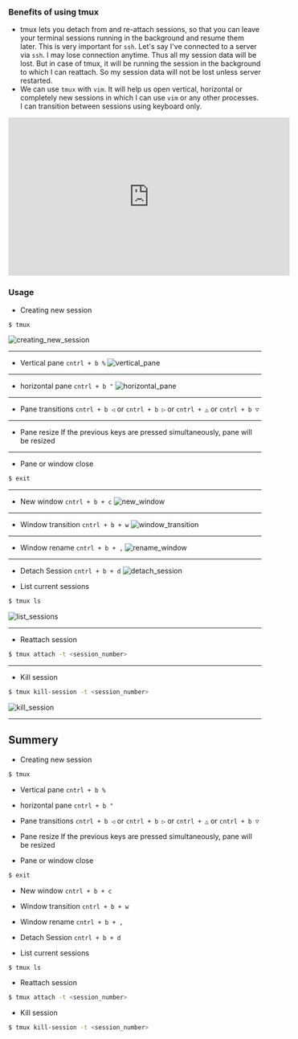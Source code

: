### Benefits of using tmux
 * tmux lets you detach from and re-attach sessions, so that you can leave your terminal sessions running in the background and resume them later. This is very important for ```ssh```. Let's say I've connected to a server via ```ssh```. I may lose connection anytime. Thus all my session data will be lost. But in case of tmux, it will be running the session in the background to which I can reattach. So my session data will not be lost unless server restarted.
 * We can use ```tmux``` with ```vim```. It will help us open vertical, horizontal or completely new sessions in which I can use ```vim``` or any other processes. I can transition between sessions using keyboard only.

<iframe width="560" height="315" src="https://www.youtube.com/embed/Yl7NFenTgIo" title="YouTube video player" frameborder="0" allow="accelerometer; autoplay; clipboard-write; encrypted-media; gyroscope; picture-in-picture" allowfullscreen></iframe>

### Usage
* Creating new session
```bash
$ tmux
```
![creating_new_session]({{site.url}}/{{site.baseurl}}/assets/tmux/creating_new_session.png)

---


* Vertical pane
```cntrl + b %```
![vertical_pane]({{site.url}}/{{site.baseurl}}/assets/tmux/vertical_pane.png)

---

* horizontal pane
```cntrl + b "``` 
![horizontal_pane]({{site.url}}/{{site.baseurl}}/assets/tmux/horizontal_pane.png)

---

* Pane transitions
```cntrl + b ◁``` or ```cntrl + b ▷``` or ```cntrl + △``` or ```cntrl + b ▽```

---

* Pane resize
If the previous keys are pressed simultaneously, pane will be resized

---

* Pane or window close
```bash
$ exit
```

---

* New window
```cntrl + b + c```
![new_window]({{site.url}}/{{site.baseurl}}/assets/tmux/new_window.png)

---

* Window transition
```cntrl + b + w```
![window_transition]({{site.url}}/{{site.baseurl}}/assets/tmux/window_transition.png)

---

* Window rename
```cntrl + b + ,```
![rename_window]({{site.url}}/{{site.baseurl}}/assets/tmux/rename_window.png)

---

* Detach Session
```cntrl + b + d```
![detach_session]({{site.url}}/{{site.baseurl}}/assets/tmux/detach_session.png)

* List current sessions
```bash
$ tmux ls
```
![list_sessions]({{site.url}}/{{site.baseurl}}/assets/tmux/list_sessions.png)

---

* Reattach session

```bash
$ tmux attach -t <session_number>
```

---

* Kill session

```bash
$ tmux kill-session -t <session_number>
```
![kill_session]({{site.url}}/{{site.baseurl}}/assets/tmux/kill_session.png)

***

## Summery

* Creating new session
```bash
$ tmux
```


* Vertical pane
```cntrl + b %```

* horizontal pane
```cntrl + b "``` 

* Pane transitions
```cntrl + b ◁``` or ```cntrl + b ▷``` or ```cntrl + △``` or ```cntrl + b ▽```


* Pane resize
If the previous keys are pressed simultaneously, pane will be resized


* Pane or window close
```bash
$ exit
```


* New window
```cntrl + b + c```


* Window transition
```cntrl + b + w```


* Window rename
```cntrl + b + ,```


* Detach Session
```cntrl + b + d```

* List current sessions
```bash
$ tmux ls
```

* Reattach session

```bash
$ tmux attach -t <session_number>
```


* Kill session

```bash
$ tmux kill-session -t <session_number>
```
